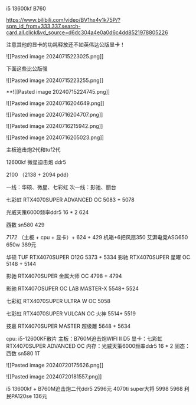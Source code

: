 


i5 13600kf
B760


https://www.bilibili.com/video/BV1hx4y1k75P/?spm_id_from=333.337.search-card.all.click&vd_source=d6dc304a4e0a0d6c4dd8521978805226

注意其他的显卡的功耗释放还不如英伟达公版显卡！

![[Pasted image 20240715223025.png]]

下面这些比公版强

![[Pasted image 20240715223255.png]]





**![[Pasted image 20240715224745.png]]



![[Pasted image 20240716204649.png]]


![[Pasted image 20240716204707.png]]

![[Pasted image 20240716215942.png]]


![[Pasted image 20240716205023.png]]

主板迫击炮2代和tuf2代


12600kf
微星迫击炮 ddr5

2100 （2138 + 2094 pdd）



一线：华硕、微星、七彩虹
次一线：影驰、丽台


七彩虹 RTX4070SUPER ADVANCED OC
5083 + 5078


光威天策6000频率ddr5 16 * 2 624

西数 sn580 429

*7172* （主板 + cpu + 显卡）+ 624 + 429
机箱+6把风扇350 
艾湃电竞ASG650 650w 389元




华硕 TUF RTX4070SUPER O12G
5373 + 5334
影驰 RTX4070SUPER 星曜 OC
5148 + 5144

影驰 RTX4070SUPER 金属大师 OC
4798 + 4794

影驰 RTX407OSUPER OC LAB MASTER-X
5548+ 5524

七彩虹 RTX4070SUPER ULTRA W OC
5058


七彩虹 RTX4070SUPER VULCAN OC 火神
5514+ 5519


技嘉 RTX4070SUPER MASTER 超级雕
5648 + 5634


cpu: i5-12600KF散片
主板：B760M迫击炮WIFI II D5
显卡：七彩虹 RTX4070SUPER ADVANCED OC
内存：光威天策6000频率ddr5 16 * 2
固态：西数 sn580 1T



![[Pasted image 20240720175626.png]]

![[Pasted image 20240720181557.png]]




i5 13600kf + B760M迫击炮二代ddr5 2596元
4070ti super大将 5998 5968
利民PA120se 136元